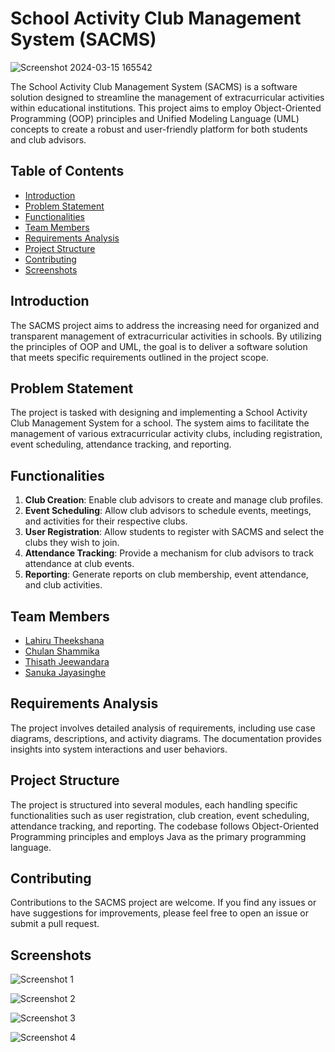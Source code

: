 # School Activity Club Management System (SACMS)

![Screenshot 2024-03-15 165542](https://github.com/SandeepJeewandara/OOD_SCAMS/assets/137886591/44754a5b-616f-4a35-867b-b83cdf6149fd)

The School Activity Club Management System (SACMS) is a software solution designed to streamline the management of extracurricular activities within educational institutions. This project aims to employ Object-Oriented Programming (OOP) principles and Unified Modeling Language (UML) concepts to create a robust and user-friendly platform for both students and club advisors.

## Table of Contents
- [Introduction](#introduction)
- [Problem Statement](#problem-statement)
- [Functionalities](#functionalities)
- [Team Members](#team-members)
- [Requirements Analysis](#requirements-analysis)
- [Project Structure](#project-structure)
- [Contributing](#contributing)
- [Screenshots](#Screenshots)


## Introduction
The SACMS project aims to address the increasing need for organized and transparent management of extracurricular activities in schools. By utilizing the principles of OOP and UML, the goal is to deliver a software solution that meets specific requirements outlined in the project scope.

## Problem Statement
The project is tasked with designing and implementing a School Activity Club Management System for a school. The system aims to facilitate the management of various extracurricular activity clubs, including registration, event scheduling, attendance tracking, and reporting. 

## Functionalities
1. **Club Creation**: Enable club advisors to create and manage club profiles.
2. **Event Scheduling**: Allow club advisors to schedule events, meetings, and activities for their respective clubs.
3. **User Registration**: Allow students to register with SACMS and select the clubs they wish to join.
4. **Attendance Tracking**: Provide a mechanism for club advisors to track attendance at club events.
5. **Reporting**: Generate reports on club membership, event attendance, and club activities.

## Team Members
- [Lahiru Theekshana](https://github.com/LahiruChandrasekara)
- [Chulan Shammika](https://github.com/chulanshammi)
- [Thisath Jeewandara](https://github.com/SandeepJeewandara)
- [Sanuka Jayasinghe](https://github.com/SanukaJayasinghe)

## Requirements Analysis
The project involves detailed analysis of requirements, including use case diagrams, descriptions, and activity diagrams. The documentation provides insights into system interactions and user behaviors.

## Project Structure
The project is structured into several modules, each handling specific functionalities such as user registration, club creation, event scheduling, attendance tracking, and reporting. The codebase follows Object-Oriented Programming principles and employs Java as the primary programming language.

## Contributing
Contributions to the SACMS project are welcome. If you find any issues or have suggestions for improvements, please feel free to open an issue or submit a pull request.


## Screenshots
![Screenshot 1](https://github.com/SandeepJeewandara/OOD_SCAMS/assets/137886591/b15fbe27-259f-4e3a-9618-0f5b8ff3714f)

![Screenshot 2](https://github.com/SandeepJeewandara/OOD_SCAMS/assets/137886591/b00ba39e-7262-45e1-9514-c962d8c1ede5)

![Screenshot 3](https://github.com/SandeepJeewandara/OOD_SCAMS/assets/137886591/983f779d-c68d-4651-aba5-d5feb606c33d)

![Screenshot 4](https://github.com/SandeepJeewandara/OOD_SCAMS/assets/137886591/effc82c7-d1b2-402f-a2db-bb1d496492e1)


